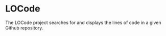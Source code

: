 # LOCode
The LOCode project searches for and displays the lines of code in a given
Github repository.

